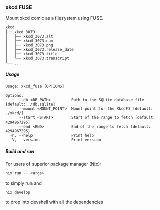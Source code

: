 ### xkcd FUSE
Mount xkcd comic as a filesystem using FUSE.

```text
xkcd
├── xkcd_3073
│   ├── xkcd_3073.alt
│   ├── xkcd_3073.num
│   ├── xkcd_3073.png
│   ├── xkcd_3073.release_date
│   ├── xkcd_3073.title
│   └── xkcd_3073.transcript
└── ...
```

##### Usage
```text
Usage: xkcd_fuse [OPTIONS]

Options:
      --db <DB_PATH>         Path to the SQLite database file [default: ./db.sqlite]
      --mount <MOUNT_POINT>  Mount point for the XkcdFS [default: ./xkcd/]
      --start <START>        Start of the range to fetch [default: 4294967295]
      --end <END>            End of the range to fetch [default: 4294967295]
  -h, --help                 Print help
  -V, --version              Print version
```

##### Build and run

For users of superior package manager (Nix):

```sh 
nix run -- <args>
```
to simply run and
```sh
nix develop
```
to drop into devshell with all the dependencies

